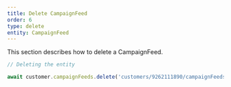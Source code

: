 ```yaml
---
title: Delete CampaignFeed
order: 6
type: delete
entity: CampaignFeed
---
```


This section describes how to delete a CampaignFeed.

```javascript
// Deleting the entity

await customer.campaignFeeds.delete('customers/9262111890/campaignFeeds/1483704368~77425432')
```
